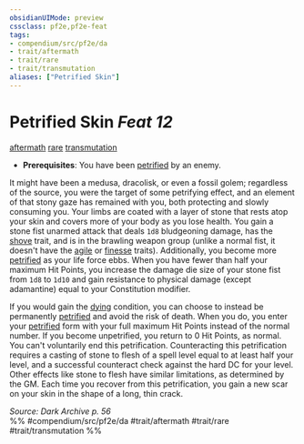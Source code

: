 ```yaml
---
obsidianUIMode: preview
cssclass: pf2e,pf2e-feat
tags:
- compendium/src/pf2e/da
- trait/aftermath
- trait/rare
- trait/transmutation
aliases: ["Petrified Skin"]
---
```

# Petrified Skin  *Feat 12*  
[aftermath](aftermath-da.md "Aftermath Class Trait")  [rare](rare.md "Rare Rarity Trait")  [transmutation](transmutation.md "Transmutation School Trait")  

- **Prerequisites**: You have been [petrified](conditions.md#Petrified) by an enemy.

It might have been a medusa, dracolisk, or even a fossil golem; regardless of the source, you were the target of some petrifying effect, and an element of that stony gaze has remained with you, both protecting and slowly consuming you. Your limbs are coated with a layer of stone that rests atop your skin and covers more of your body as you lose health. You gain a stone fist unarmed attack that deals `1d8` bludgeoning damage, has the [shove](Reference/Rules/Traits/shove.md "Shove Weapon Trait") trait, and is in the brawling weapon group (unlike a normal fist, it doesn't have the [agile](agile.md "Agile Weapon Trait") or [finesse](finesse.md "Finesse Weapon Trait") traits). Additionally, you become more [petrified](conditions.md#Petrified) as your life force ebbs. When you have fewer than half your maximum Hit Points, you increase the damage die size of your stone fist from `1d8` to `1d10` and gain resistance to physical damage (except adamantine) equal to your Constitution modifier.

If you would gain the [dying](conditions.md#Dying) condition, you can choose to instead be permanently [petrified](conditions.md#Petrified) and avoid the risk of death. When you do, you enter your [petrified](conditions.md#Petrified) form with your full maximum Hit Points instead of the normal number. If you become unpetrified, you return to 0 Hit Points, as normal. You can't voluntarily end this petrification. Counteracting this petrification requires a casting of stone to flesh of a spell level equal to at least half your level, and a successful counteract check against the hard DC for your level. Other effects like stone to flesh have similar limitations, as determined by the GM. Each time you recover from this petrification, you gain a new scar on your skin in the shape of a long, thin crack.

*Source: Dark Archive p. 56*  
%% #compendium/src/pf2e/da #trait/aftermath #trait/rare #trait/transmutation %%